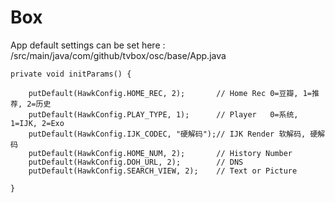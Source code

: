 # Box

App default settings can be set here :
/src/main/java/com/github/tvbox/osc/base/App.java

    private void initParams() {

        putDefault(HawkConfig.HOME_REC, 2);       // Home Rec 0=豆瓣, 1=推荐, 2=历史
        putDefault(HawkConfig.PLAY_TYPE, 1);      // Player   0=系统, 1=IJK, 2=Exo
        putDefault(HawkConfig.IJK_CODEC, "硬解码");// IJK Render 软解码, 硬解码
        putDefault(HawkConfig.HOME_NUM, 2);       // History Number
        putDefault(HawkConfig.DOH_URL, 2);        // DNS
        putDefault(HawkConfig.SEARCH_VIEW, 2);    // Text or Picture

    }
